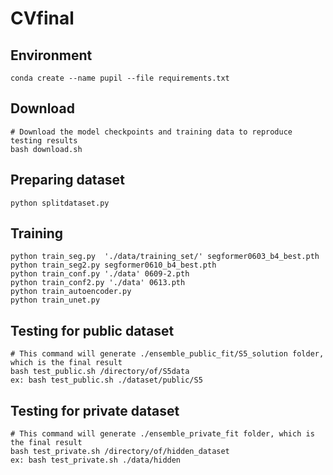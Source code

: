 # CVfinal

## Environment
```shell
conda create --name pupil --file requirements.txt
```

## Download 
```shell
# Download the model checkpoints and training data to reproduce testing results
bash download.sh
```

## Preparing dataset
```shell
python splitdataset.py
```

## Training 
```shell
python train_seg.py  './data/training_set/' segformer0603_b4_best.pth
python train_seg2.py segformer0610_b4_best.pth
python train_conf.py './data' 0609-2.pth
python train_conf2.py './data' 0613.pth
python train_autoencoder.py
python train_unet.py
```

## Testing for public dataset
```shell
# This command will generate ./ensemble_public_fit/S5_solution folder, which is the final result
bash test_public.sh /directory/of/S5data
ex: bash test_public.sh ./dataset/public/S5 
```

## Testing for private dataset
```shell
# This command will generate ./ensemble_private_fit folder, which is the final result
bash test_private.sh /directory/of/hidden_dataset
ex: bash test_private.sh ./data/hidden
```